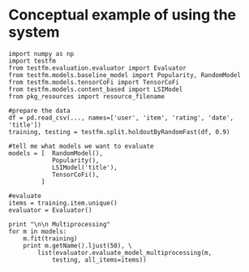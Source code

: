 Conceptual example of using the system
======================================


	import numpy as np
	import testfm
	from testfm.evaluation.evaluator import Evaluator
	from testfm.models.baseline_model import Popularity, RandomModel
	from testfm.models.tensorCoFi import TensorCoFi
	from testfm.models.content_based import LSIModel
	from pkg_resources import resource_filename

	#prepare the data
	df = pd.read_csv(..., names=['user', 'item', 'rating', 'date', 'title'])
	training, testing = testfm.split.holdoutByRandomFast(df, 0.9)

	#tell me what models we want to evaluate
	models = [  RandomModel(),
            	Popularity(),
           	 	LSIModel('title'),
            	TensorCoFi(),
	         ]

	#evaluate
	items = training.item.unique()
	evaluator = Evaluator()

	print "\n\n Multiprocessing"
	for m in models:
		m.fit(training)
		print m.getName().ljust(50), \
			list(evaluator.evaluate_model_multiprocessing(m,
				testing, all_items=items))
